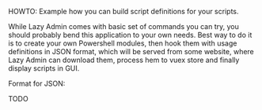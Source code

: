 HOWTO: Example how you can build script definitions for your scripts.

While Lazy Admin comes with basic set of commands you can try, you should probably bend this application to your own needs. Best way to do it is to create your own Powershell modules, then hook them with usage definitions in JSON format, which will be served from some website, where Lazy Admin can download them, process hem to vuex store and finally display scripts in GUI.

Format for JSON:

TODO